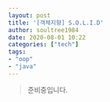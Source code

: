 ```yaml
---
layout: post
title: '[객체지향] S.O.L.I.D'
author: soultree1984
date: 2020-08-01 10:22
categories: ["tech"]
tags: 
- "oop"
- "java"
---
```


> 준비중입니다.